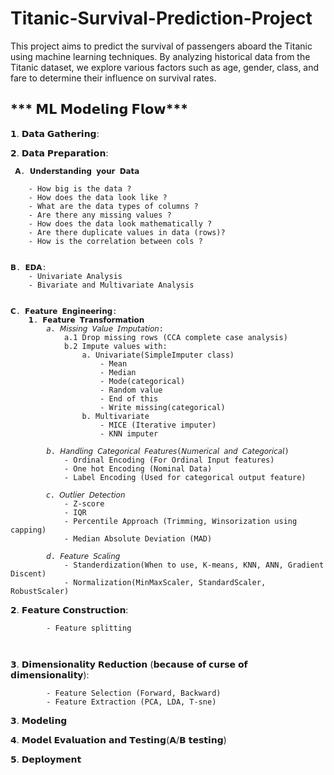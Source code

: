 # Titanic-Survival-Prediction-Project
This project aims to predict the survival of passengers aboard the Titanic using machine learning techniques. By analyzing historical data from the Titanic dataset, we explore various factors such as age, gender, class, and fare to determine their influence on survival rates.


⁡⁣⁢⁢​‌‍‌*** 𝗠𝗟 𝗠𝗼𝗱𝗲𝗹𝗶𝗻𝗴 𝗙𝗹𝗼𝘄***​⁡
------------------------


​‌‌‍𝟭. 𝗗𝗮𝘁𝗮 𝗚𝗮𝘁𝗵𝗲𝗿𝗶𝗻𝗴:
​

​‌‌‍𝟮. 𝗗𝗮𝘁𝗮 𝗣𝗿𝗲𝗽𝗮𝗿𝗮𝘁𝗶𝗼𝗻:​ 

     ​‌‍‌𝗔. 𝗨𝗻𝗱𝗲𝗿𝘀𝘁𝗮𝗻𝗱𝗶𝗻𝗴 𝘆𝗼𝘂𝗿 𝗗𝗮𝘁𝗮​

		- How big is the data ?
		- How does the data look like ?
		- What are the data types of columns ?
		- Are there any missing values ?
		- How does the data look mathematically ?
		- Are there duplicate values in data (rows)?
		- How is the correlation between cols ?

  
	​‌‍‌𝗕. 𝗘𝗗𝗔:​
		- Univariate Analysis
		- Bivariate and Multivariate Analysis

  
	​‌‍‌𝗖. 𝗙𝗲𝗮𝘁𝘂𝗿𝗲 𝗘𝗻𝗴𝗶𝗻𝗲𝗲𝗿𝗶𝗻𝗴:​
		⁡⁢⁣⁣𝟭. 𝗙𝗲𝗮𝘁𝘂𝗿𝗲 𝗧𝗿𝗮𝗻𝘀𝗳𝗼𝗿𝗺𝗮𝘁𝗶𝗼𝗻⁡
			‍𝘢. 𝘔𝘪𝘴𝘴𝘪𝘯𝘨 𝘝𝘢𝘭𝘶𝘦 𝘐𝘮𝘱𝘶𝘵𝘢𝘵𝘪𝘰𝘯:
				a.1 Drop missing rows (CCA complete case analysis)
				b.2 Impute values with:
					a. Univariate(SimpleImputer class)
						- Mean
						- Median
						- Mode(categorical)
						- Random value
						- End of this
						- Write missing(categorical)
					b. Multivariate
						- MICE (Iterative imputer)
						- KNN imputer
					
			𝘣. 𝘏𝘢𝘯𝘥𝘭𝘪𝘯𝘨 𝘊𝘢𝘵𝘦𝘨𝘰𝘳𝘪𝘤𝘢𝘭 𝘍𝘦𝘢𝘵𝘶𝘳𝘦𝘴(𝘕𝘶𝘮𝘦𝘳𝘪𝘤𝘢𝘭 𝘢𝘯𝘥 𝘊𝘢𝘵𝘦𝘨𝘰𝘳𝘪𝘤𝘢𝘭)
				- Ordinal Encoding (For Ordinal Input features)
				- One hot Encoding (Nominal Data)
				- Label Encoding (Used for categorical output feature)
    
			𝘤. 𝘖𝘶𝘵𝘭𝘪𝘦𝘳 𝘋𝘦𝘵𝘦𝘤𝘵𝘪𝘰𝘯
				- Z-score
				- IQR
				- Percentile Approach (Trimming, Winsorization using capping)
				- Median Absolute Deviation (MAD)
    
			𝘥. 𝘍𝘦𝘢𝘵𝘶𝘳𝘦 𝘚𝘤𝘢𝘭𝘪𝘯𝘨
				- Standerdization(When to use, K-means, KNN, ANN, Gradient Discent)
				- Normalization(MinMaxScaler, StandardScaler, RobustScaler)


    
	
 ‍⁡⁢𝟮. 𝗙𝗲𝗮𝘁𝘂𝗿𝗲 𝗖𝗼𝗻𝘀𝘁𝗿𝘂𝗰𝘁𝗶𝗼𝗻:​⁡
 
			- Feature splitting
   
		⁡⁢
  𝟯. 𝗗𝗶𝗺𝗲𝗻𝘀𝗶𝗼𝗻𝗮𝗹𝗶𝘁𝘆 𝗥𝗲𝗱𝘂𝗰𝘁𝗶𝗼𝗻 (𝗯𝗲𝗰𝗮𝘂𝘀𝗲 𝗼𝗳 𝗰𝘂𝗿𝘀𝗲 𝗼𝗳 𝗱𝗶𝗺𝗲𝗻𝘀𝗶𝗼𝗻𝗮𝗹𝗶𝘁𝘆):⁡
  
			- Feature Selection (Forward, Backward)
			- Feature Extraction (PCA, LDA, T-sne)

​‌‌‍𝟯. 𝗠𝗼𝗱𝗲𝗹𝗶𝗻𝗴
​

​‌‌‍𝟰. 𝗠𝗼𝗱𝗲𝗹 𝗘𝘃𝗮𝗹𝘂𝗮𝘁𝗶𝗼𝗻 𝗮𝗻𝗱 𝗧𝗲𝘀𝘁𝗶𝗻𝗴(𝗔/𝗕 𝘁𝗲𝘀𝘁𝗶𝗻𝗴)
​

​‌‌‍𝟱. 𝗗𝗲𝗽𝗹𝗼𝘆𝗺𝗲𝗻𝘁​
